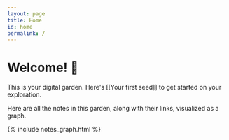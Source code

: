 ```yaml
---
layout: page
title: Home
id: home
permalink: /
---
```


# Welcome! 🌱

This is your digital garden. Here's [[Your first seed]] to get started on your exploration.

<p>Here are all the notes in this garden, along with their links, visualized as a graph.</p>

{% include notes_graph.html %}
